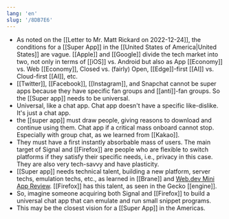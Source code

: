 ```yaml
---
lang: 'en'
slug: '/8DB7E6'
---
```


- As noted on the [[Letter to Mr. Matt Rickard on 2022-12-24]], the conditions for a [[Super App]] in the [[United States of America|United States]] are vague. [[Apple]] and [[Google]] divide the tech market into two, not only in terms of [[iOS]] vs. Android but also as App [[Economy]] vs. Web [[Economy]], Closed vs. (fairly) Open, [[Edge]]-first [[AI]] vs. Cloud-first [[AI]], etc.
- [[Twitter]], [[Facebook]], [[Instagram]], and Snapchat cannot be super apps because they have specific fan groups and [[anti]]-fan groups. So the [[Super app]] needs to be universal.
- Universal, like a chat app. Chat app doesn't have a specific like-dislike. It's just a chat app.
- the [[super app]] must draw people, giving reasons to download and continue using them. Chat app if a critical mass onboard cannot stop. Especially with group chat, as we learned from [[Kakao]].
- They must have a first instantly absorbable mass of users. The main target of Signal and [[Firefox]] are people who are flexible to switch platforms if they satisfy their specific needs, i.e., privacy in this case. They are also very tech-savvy and have plasticity.
- [[Super app]] needs technical talent, building a new platform, server techs, emulation techs, etc., as learned in [[Brane]] and [Web.dev Mini App Review](https://web.dev/mini-apps/). [[Firefox]] has this talent, as seen in the Gecko [[engine]].
- So, imagine someone acquiring both Signal and [[Firefox]] to build a universal chat app that can emulate and run small snippet programs.
- This may be the closest vision for a [[Super App]] in the Americas.
